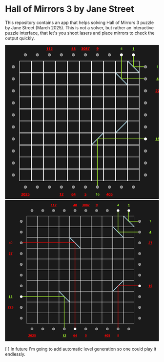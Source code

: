 # Hall of Mirrors 3 by Jane Street
This repository contains an app that helps solving Hall of Mirrors 3 puzzle by Jane Street (March 2025). This is not a solver, but rather an interactive puzzle interface, that let's you shoot lasers and place mirrors to check the output quickly.

![Demo 1](img/demo1.png)
![Demo 2](img/demo2.png)

[ ] In future I'm going to add automatic level generation so one could play it endlessly.